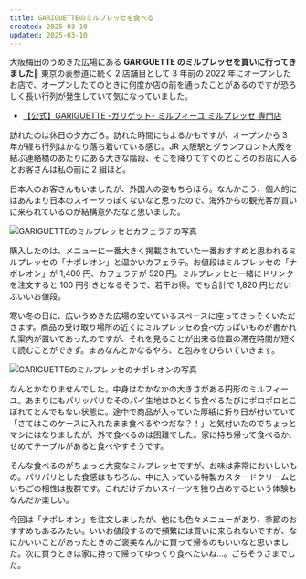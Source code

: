 ```yaml
---
title: GARIGUETTEのミルプレッセを食べる
created: 2025-03-10
updated: 2025-03-10
---
```


大阪梅田のうめきた広場にある **GARIGUETTE のミルプレッセを買いに行ってきました🍰** 東京の表参道に続く 2 店舗目として 3 年前の 2022 年にオープンしたお店で、オープンしたてのときに何度か店の前を通ったことがあるのですが恐ろしく長い行列が発生していて気になっていました。

- [【公式】GARIGUETTE -ガリゲット- ミルフィーユ ミルプレッセ 専門店](https://gariguette.jp/)

訪れたのは休日の夕方ごろ。訪れた時間にもよるかもですが、オープンから 3 年が経ち行列はかなり落ち着いている感じ。JR 大阪駅とグランフロント大阪を結ぶ連絡橋のあたりにある大きな階段、そこを降りてすぐのところのお店に入るとお客さんは私の前に 2 組ほど。

日本人のお客さんもいましたが、外国人の姿もちらほら。なんかこう、個人的にはあんまり日本のスイーツっぽくないなと思ったので、海外からの観光客が買いに来られているのが結構意外だなと思いました。

![GARIGUETTEのミルプレッセとカフェラテの写真](f9697c8b-3942-4ef8-a557-1306f894ab00)

購入したのは、メニューに一番大きく掲載されていた一番おすすめと思われるミルプレッセの「ナポレオン」と温かいカフェラテ。お値段はミルプレッセの「ナポレオン」が 1,400 円、カフェラテが 520 円。ミルプレッセと一緒にドリンクを注文すると 100 円引きとなるそうで、若干お得。でも合計で 1,820 円とだいぶいいお値段。

寒い冬の日に、広いうめきた広場の空いているスペースに座ってさっそくいただきます。商品の受け取り場所の近くにミルプレッセの食べ方っぽいものが書かれた案内が置いてあったのですが、それを見ることが出来る位置の滞在時間が短くて読むことができず。まあなんとかなるやろ、と包みをひらいていきます。

![GARIGUETTEのミルプレッセのナポレオンの写真](5c965c29-43ee-427e-bb1e-9d28f1589200)

なんとかなりませんでした。中身はなかなかの大きさがある円形のミルフィーユ。あまりにもパリッパリなそのパイ生地はひとくち食べるたびにポロポロとこぼれてとんでもない状態に。途中で商品が入っていた厚紙に折り目が付いていて「さてはこのケースに入れたまま食べるやつだな？！」と気付いたのでちょっとマシにはなりましたが、外で食べるのは困難でした。家に持ち帰って食べるか、せめてテーブルがあると食べやすそうです。

そんな食べるのがちょっと大変なミルプレッセですが、お味は非常においしいもの。パリパリとした食感はもちろん、中に入っている特製カスタードクリームといちごの相性は抜群です。これだけデカいスイーツを独り占めするという体験もなんだか楽しい。

今回は「ナポレオン」を注文しましたが、他にも色々メニューがあり、季節のおすすめもあるみたい。いいお値段するので頻繁には買いに来られないですが、なにかいいことがあったときのご褒美なんかに買って帰るのもいいなと思いました。次に買うときは家に持って帰ってゆっくり食べたいね…。ごちそうさまでした。
